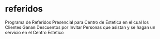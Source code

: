 # referidos
Programa de Referidos Presencial para Centro de Estetica en el cual los 
Clientes Ganan Descuentos por Invitar Personas que asistan y se hagan un 
servicio en el Centro Estetico
